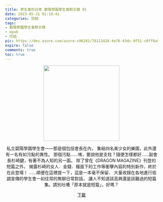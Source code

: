 ```yaml
---
title: 學生會的日常 碧陽學園學生會默示錄 01
date: 2023-05-31 02:19:41
categories: 完結
tags:
- 碧陽學園學生會默示錄
- epub
- 完結
pic: https://dev.azure.com/azure-s96281/78113428-4e76-43dc-9f51-c0ff8a913055/_apis/git/repositories/a379171b-de46-4c10-9b0d-00da23959885/items?path=/Epub%20Cover/%E7%A2%A7%E9%99%BD%E5%AD%B8%E5%9C%92%E5%AD%B8%E7%94%9F%E6%9C%83%E9%BB%98%E7%A4%BA%E9%8C%84-01.jpg&versionDescriptor%5BversionOptions%5D=0&versionDescriptor%5BversionType%5D=0&versionDescriptor%5Bversion%5D=main&resolveLfs=true&%24format=octetStream&api-version=5.0
expire: false
comments: true
toc: true
---
```


<div style="text-align:center" class="kratos-post-content">

<img width="250px" src="https://dev.azure.com/azure-s96281/78113428-4e76-43dc-9f51-c0ff8a913055/_apis/git/repositories/a379171b-de46-4c10-9b0d-00da23959885/items?path=/Epub%20Cover/%E7%A2%A7%E9%99%BD%E5%AD%B8%E5%9C%92%E5%AD%B8%E7%94%9F%E6%9C%83%E9%BB%98%E7%A4%BA%E9%8C%84-01.jpg&versionDescriptor%5BversionOptions%5D=0&versionDescriptor%5BversionType%5D=0&versionDescriptor%5Bversion%5D=main&resolveLfs=true&%24format=octetStream&api-version=5.0">

<p>
私立碧陽學園學生會——那是個包括會長在內，
集結四名美少女的樂園，此外還有一名有如污點的異性。
那個污點……咦，要說他是支柱？隨便怎樣都好……副會長杉崎鍵，有著不為人知的另一面。
除了曾在《DRAGON MAGAZINE》刊登的短篇之外，
揭露杉崎的女人．金錢．檯面下的工作等衝擊內容的特別新作，終於在此登場！
……順便在這裡提一下，這是一本毫不保留、
大量收錄在各地進行低調宣傳的學生會一如往常的無聊日常對話，
讓人不知道該高興還是該難過的短篇集。請別吐嘈「原本就是短篇」，好嗎？
</p>

<p>
<a href="https://epubdatabase.azurewebsites.net/EBOOKS/EPUB/完結/新碧陽學園生徒會議事錄/學生會的日常 碧陽學園學生會默示錄1.epub?download=1">下載</a>
</p>

</div>